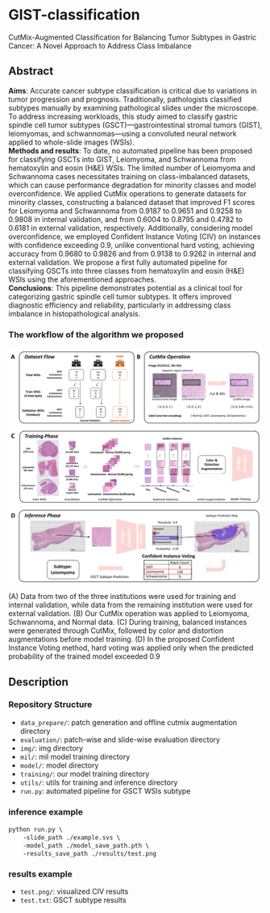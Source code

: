 # GIST-classification
CutMix-Augmented Classification for Balancing Tumor Subtypes in Gastric Cancer: A Novel Approach to
Address Class Imbalance


## Abstract
**Aims**: Accurate cancer subtype classification is critical due to variations in tumor progression and prognosis. Traditionally, pathologists classified subtypes manually by examining pathological slides under the microscope. To address increasing workloads, this study aimed to classify gastric spindle cell tumor subtypes (GSCT)—gastrointestinal stromal tumors (GIST), leiomyomas, and schwannomas—using a convoluted neural network applied to whole-slide images (WSIs).  
**Methods and results**:  To date, no automated pipeline has been proposed for classifying GSCTs into GIST, Leiomyoma, and Schwannoma from hematoxylin and eosin (H&E) WSIs. The limited number of Leiomyoma and Schwannoma cases necessitates training on class-imbalanced datasets, which can cause performance degradation for minority classes and model overconfidence. We applied CutMix operations to generate datasets for minority classes, constructing a balanced dataset that improved F1 scores for Leiomyoma and Schwannoma from 0.9187 to 0.9651 and 0.9258 to 0.9808 in internal validation, and from 0.6004 to 0.8795 and 0.4782 to 0.6181 in external validation, respectively. Additionally, considering model overconfidence, we employed Confident Instance Voting (CIV) on instances with confidence exceeding 0.9, unlike conventional hard voting, achieving accuracy from 0.9680 to 0.9826 and from 0.9138 to 0.9262 in internal and external validation. We propose a first fully automated pipeline for classifying GSCTs into three classes from hematoxylin and eosin (H&E) WSIs using the aforementioned approaches.  
**Conclusions**: This pipeline demonstrates potential as a clinical tool for categorizing gastric spindle cell tumor subtypes. It offers improved diagnostic efficiency and reliability, particularly in addressing class imbalance in histopathological analysis.


### The workflow of the algorithm we proposed
![img1](./img/figure_1.png)

(A) Data from two of the three institutions were used for training and internal validation, while data from the remaining institution were used for external validation. (B) Our CutMix operation was applied to Leiomyoma, Schwannoma, and Normal data. (C) During training, balanced instances were generated through CutMix, followed by color and distortion augmentations before model training. (D) In the proposed Confident Instance Voting method, hard voting was applied only when the predicted probability of the trained model exceeded 0.9

## Description

### Repository Structure
- `data_prepare/`: patch generation and offline cutmix augmentation directory
- `evaluation/`: patch-wise and slide-wise evaluation directory
- `img/`: img directory
- `mil/`: mil model training directory
- `model/`: model directory
- `training/`: our model training directory
- `utils/`: utils for training and inference directory
- `run.py`: automated pipeline for GSCT WSIs subtype 

### inference example
```
python run.py \
    -slide_path ./example.svs \
    -model_path ./model_save_path.pth \
    -results_save_path ./results/test.png
```

### results example
- `test.png/`: visualized CIV results 
- `test.txt`: GSCT subtype results
